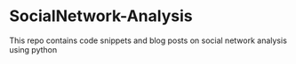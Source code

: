 # SocialNetwork-Analysis
This repo contains code snippets and blog posts on social network analysis using python
